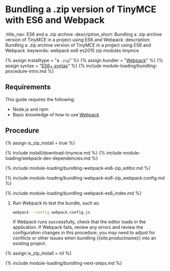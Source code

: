 # Bundling a .zip version of TinyMCE with ES6 and Webpack
:title_nav: ES6 and a .zip archive
:description_short: Bundling a .zip archive version of TinyMCE in a project using ES6 and Webpack
:description: Bundling a .zip archive version of TinyMCE in a project using ES6 and Webpack
:keywords: webpack es6 es2015 zip modules tinymce

{% assign installtype = "a `.zip`" %}
{% assign bundler = "[Webpack](https://webpack.js.org/)" %}
{% assign syntax = "[ES6+ syntax](https://developer.mozilla.org/en-US/docs/Web/JavaScript/Guide/Modules)" %}
{% include module-loading/bundling-procedure-intro.md %}

## Requirements

This guide requires the following:

- Node.js and npm
- Basic knowledge of how to use [Webpack](https://webpack.js.org/)

## Procedure

{% assign is_zip_install = true %}

{% include install/download-tinymce.md %}
{% include module-loading/webpack-dev-dependencies.md %}

{% include module-loading/bundling-webpack-es6-zip_editor.md %}

{% include module-loading/bundling-webpack-es6-zip_webpack.config.md %}

{% include module-loading/bundling-webpack-es6_index.md %}

1. Run Webpack to test the bundle, such as:

    ```sh
    webpack --config webpack.config.js
    ```

    If Webpack runs successfully, check that the editor loads in the application.
    If Webpack fails, review any errors and review the configuration changes in this procedure; you may need to adjust for conflicts or other issues when bundling {{site.productname}} into an existing project.

{% assign is_zip_install = nil %}

{% include module-loading/bundling-next-steps.md %}
